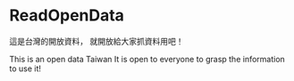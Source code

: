 # ReadOpenData

這是台灣的開放資料，
就開放給大家抓資料用吧！

This is an open data Taiwan
It is open to everyone to grasp the information to use it!
